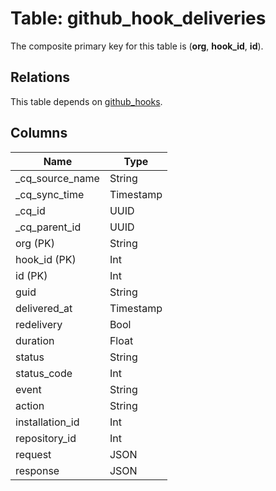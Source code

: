# Table: github_hook_deliveries

The composite primary key for this table is (**org**, **hook_id**, **id**).

## Relations

This table depends on [github_hooks](github_hooks).

## Columns

| Name          | Type          |
| ------------- | ------------- |
|_cq_source_name|String|
|_cq_sync_time|Timestamp|
|_cq_id|UUID|
|_cq_parent_id|UUID|
|org (PK)|String|
|hook_id (PK)|Int|
|id (PK)|Int|
|guid|String|
|delivered_at|Timestamp|
|redelivery|Bool|
|duration|Float|
|status|String|
|status_code|Int|
|event|String|
|action|String|
|installation_id|Int|
|repository_id|Int|
|request|JSON|
|response|JSON|